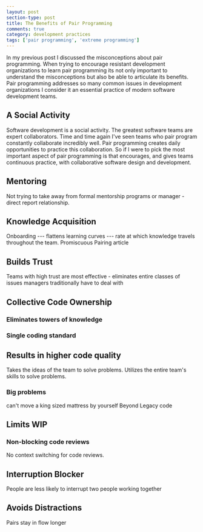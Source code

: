 ```yaml
---
layout: post
section-type: post
title: The Benefits of Pair Programming
comments: true
category: development practices
tags: ['pair programming', 'extreme programming']
---
```


In my previous post <LINK> I discussed the misconceptions about pair programming. When trying to encourage resistant development organizations to learn pair programming its not only important to understand the misconceptions but also be able to articulate its benefits. Pair programming addresses so many common issues in development organizations I consider it an essential practice of modern software development teams. 

## A Social Activity

Software development is a social activity. The greatest software teams are expert collaborators. Time and time again I've seen teams who pair program constantly collaborate incredibly well. Pair programming creates daily opportunities to practice this collaboration. So if I were to pick the most important aspect of pair programming is that encourages, and gives teams continuous practice, with collaborative software design and development. 

## Mentoring

Not trying to take away from formal mentorship programs or manager - direct report relationship. 

## Knowledge Acquisition

Onboarding --- flattens learning curves --- rate at which knowledge travels throughout the team. Promiscuous Pairing article

## Builds Trust

Teams with high trust are most effective - eliminates entire classes of issues managers traditionally have to deal with

## Collective Code Ownership

### Eliminates towers of knowledge

### Single coding standard

## Results in higher code quality

Takes the ideas of the team to solve problems. Utilizes the entire team's skills to solve problems. 

### Big problems 
 can't move a king sized mattress by yourself
 Beyond Legacy code

## Limits WIP

### Non-blocking code reviews
No context switching for code reviews.

## Interruption Blocker

People are less likely to interrupt two people working together

## Avoids Distractions

Pairs stay in flow longer